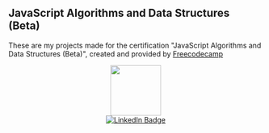 <h2>JavaScript Algorithms and Data Structures (Beta)</h2>
<p>These are my projects made for the certification "JavaScript Algorithms and Data Structures (Beta)", created and provided by <a href="https://www.freecodecamp.org/">Freecodecamp</a></p>
<div id="header" align="center">
  <img src="https://media.giphy.com/media/M9gbBd9nbDrOTu1Mqx/giphy.gif" width="100"/>
</div>
<div id="badges" align="center">
  <a href="https://www.linkedin.com/in/matteo-carioti/">
    <img src="https://img.shields.io/badge/LinkedIn-blue?style=for-the-badge&logo=linkedin&logoColor=white" alt="LinkedIn Badge"/>
  </a>
